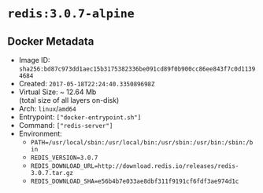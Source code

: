 # `redis:3.0.7-alpine`

## Docker Metadata

- Image ID: `sha256:bd87c973dd1aec15b3175382336be091cd89f0b900cc86ee843f7c0d11394684`
- Created: `2017-05-18T22:24:40.335089698Z`
- Virtual Size: ~ 12.64 Mb  
  (total size of all layers on-disk)
- Arch: `linux`/`amd64`
- Entrypoint: `["docker-entrypoint.sh"]`
- Command: `["redis-server"]`
- Environment:
  - `PATH=/usr/local/sbin:/usr/local/bin:/usr/sbin:/usr/bin:/sbin:/bin`
  - `REDIS_VERSION=3.0.7`
  - `REDIS_DOWNLOAD_URL=http://download.redis.io/releases/redis-3.0.7.tar.gz`
  - `REDIS_DOWNLOAD_SHA=e56b4b7e033ae8dbf311f9191cf6fdf3ae974d1c`
